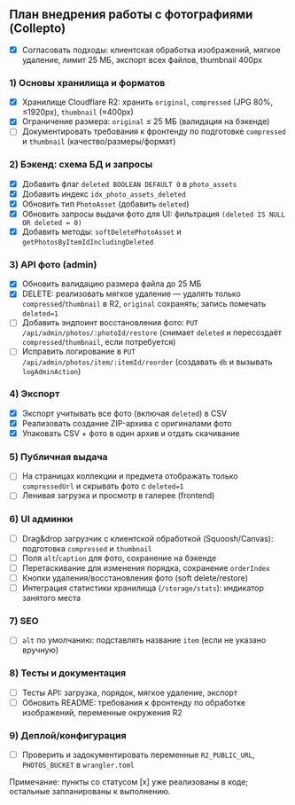 ## План внедрения работы с фотографиями (Collepto)

- [x] Согласовать подходы: клиентская обработка изображений, мягкое удаление, лимит 25 МБ, экспорт всех файлов, thumbnail 400px

### 1) Основы хранилища и форматов
- [x] Хранилище Cloudflare R2: хранить `original`, `compressed` (JPG 80%, ≤1920px), `thumbnail` (≈400px)
- [x] Ограничение размера: `original` ≤ 25 МБ (валидация на бэкенде)
- [ ] Документировать требования к фронтенду по подготовке `compressed` и `thumbnail` (качество/размеры/формат)

### 2) Бэкенд: схема БД и запросы
- [x] Добавить флаг `deleted BOOLEAN DEFAULT 0` в `photo_assets`
- [x] Добавить индекс `idx_photo_assets_deleted`
- [x] Обновить тип `PhotoAsset` (добавить `deleted`)
- [x] Обновить запросы выдачи фото для UI: фильтрация `(deleted IS NULL OR deleted = 0)`
- [x] Добавить методы: `softDeletePhotoAsset` и `getPhotosByItemIdIncludingDeleted`

### 3) API фото (admin)
- [x] Обновить валидацию размера файла до 25 МБ
- [x] DELETE: реализовать мягкое удаление — удалять только `compressed`/`thumbnail` в R2, `original` сохранять; запись помечать `deleted=1`
- [ ] Добавить эндпоинт восстановления фото: `PUT /api/admin/photos/:photoId/restore` (снимает `deleted` и пересоздаёт `compressed`/`thumbnail`, если потребуется)
- [ ] Исправить логирование в `PUT /api/admin/photos/item/:itemId/reorder` (создавать `db` и вызывать `logAdminAction`) 

### 4) Экспорт
- [x] Экспорт учитывать все фото (включая `deleted`) в CSV
- [x] Реализовать создание ZIP-архива с оригиналами фото
- [x] Упаковать CSV + фото в один архив и отдать скачивание

### 5) Публичная выдача
- [ ] На страницах коллекции и предмета отображать только `compressedUrl` и скрывать фото с `deleted=1`
- [ ] Ленивая загрузка и просмотр в галерее (frontend)

### 6) UI админки
- [ ] Drag&drop загрузчик с клиентской обработкой (Squoosh/Canvas): подготовка `compressed` и `thumbnail`
- [ ] Поля `alt`/`caption` для фото, сохранение на бэкенде
- [ ] Перетаскивание для изменения порядка, сохранение `orderIndex`
- [ ] Кнопки удаления/восстановления фото (soft delete/restore)
- [ ] Интеграция статистики хранилища (`/storage/stats`): индикатор занятого места

### 7) SEO
- [ ] `alt` по умолчанию: подставлять название `item` (если не указано вручную)

### 8) Тесты и документация
- [ ] Тесты API: загрузка, порядок, мягкое удаление, экспорт
- [ ] Обновить README: требования к фронтенду по обработке изображений, переменные окружения R2

### 9) Деплой/конфигурация
- [ ] Проверить и задокументировать переменные `R2_PUBLIC_URL`, `PHOTOS_BUCKET` в `wrangler.toml`

Примечание: пункты со статусом [x] уже реализованы в коде; остальные запланированы к выполнению.


